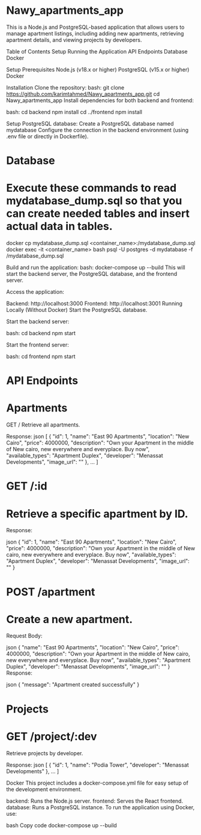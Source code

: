 # Nawy_apartments_app
This is a Node.js and PostgreSQL-based application that allows users to manage apartment listings, including adding new apartments, retrieving apartment details, and viewing projects by developers.

Table of Contents
Setup
Running the Application
API Endpoints
Database
Docker

Setup
Prerequisites
Node.js (v18.x or higher)
PostgreSQL (v15.x or higher)
Docker

Installation
Clone the repository:
bash:
git clone https://github.com/karimtahmed/Nawy_apartments_app.git
cd Nawy_apartments_app
Install dependencies for both backend and frontend:

bash:
cd backend
npm install
cd ../frontend
npm install

Setup PostgreSQL database:
Create a PostgreSQL database named mydatabase
Configure the connection in the backend environment (using .env file or directly in Dockerfile).

# Database
# Execute these commands to read mydatabase_dump.sql so that you can create needed tables and insert actual data in tables.
docker cp mydatabase_dump.sql <container_name>:/mydatabase_dump.sql
docker exec -it <container_name> bash
psql -U postgres -d mydatabase -f /mydatabase_dump.sql

Build and run the application:
bash:
docker-compose up --build
This will start the backend server, the PostgreSQL database, and the frontend server.

Access the application:

Backend: http://localhost:3000
Frontend: http://localhost:3001
Running Locally (Without Docker)
Start the PostgreSQL database.

Start the backend server:

bash:
cd backend
npm start

Start the frontend server:

bash:
cd frontend
npm start

# API Endpoints
# Apartments
GET /
Retrieve all apartments.

Response:
json
[
  {
    "id": 1,
    "name": "East 90 Apartments",
    "location": "New Cairo",
    "price": 4000000,
    "description": "Own your Apartment in the middle of New cairo, new everywhere and everyplace. Buy now",
    "available_types": "Apartment Duplex",
    "developer": "Menassat Developments",
    "image_url": ""
  },
  ...
]

# GET /:id
# Retrieve a specific apartment by ID.

Response:

json
{
  "id": 1,
  "name": "East 90 Apartments",
  "location": "New Cairo",
  "price": 4000000,
  "description": "Own your Apartment in the middle of New cairo, new everywhere and everyplace. Buy now",
  "available_types": "Apartment Duplex",
  "developer": "Menassat Developments",
  "image_url": ""
}

# POST /apartment
# Create a new apartment.

Request Body:

json
{
  "name": "East 90 Apartments",
  "location": "New Cairo",
  "price": 4000000,
  "description": "Own your Apartment in the middle of New cairo, new everywhere and everyplace. Buy now",
  "available_types": "Apartment Duplex",
  "developer": "Menassat Developments",
  "image_url": ""
}
Response:

json
{
  "message": "Apartment created successfully"
}

# Projects
# GET /project/:dev
Retrieve projects by developer.

Response:
json
[
  {
    "id": 1,
    "name": "Podia Tower",
    "developer": "Menassat Developments"
  },
  ...
]


Docker
This project includes a docker-compose.yml file for easy setup of the development environment.

backend: Runs the Node.js server.
frontend: Serves the React frontend.
database: Runs a PostgreSQL instance.
To run the application using Docker, use:

bash
Copy code
docker-compose up --build
